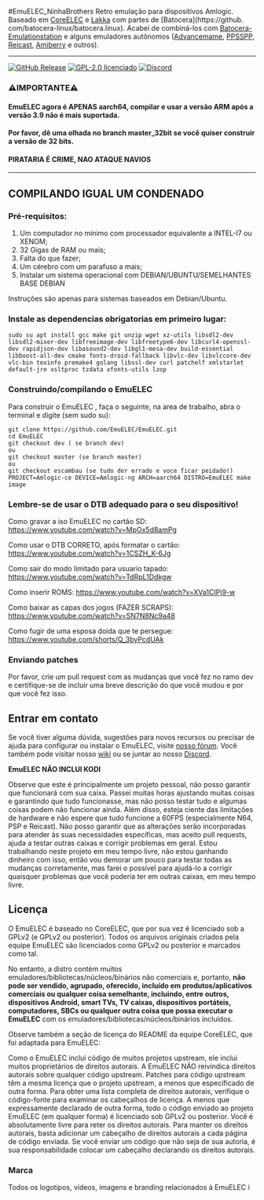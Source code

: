 #EmuELEC_NinhaBrothers
Retro emulação para dispositivos Amlogic.
Baseado em [CoreELEC](https://github.com/CoreELEC/CoreELEC) e [Lakka](https://github.com/libretro/Lakka-LibreELEC) com partes de [Batocera](https://github. com/batocera-linux/batocera.linux). Acabei de combiná-los com [Batocera-Emulationstation](https://github.com/batocera-linux/batocera-emulationstation) e alguns emuladores autônomos ([Advancemame](https://github.com/amadvance/advancemame), [ PPSSPP](https://github.com/hrydgard/ppsspp), [Reicast](https://github.com/reicast/reicast-emulator), [Amiberry](https://github.com/midwan/amiberry ) e outros).

---
[![GitHub Release](https://img.shields.io/github/release/EmuELEC/EmuELEC.svg)](https://github.com/EmuELEC/EmuELEC/releases/latest)
[![GPL-2.0 licenciado](https://shields.io/badge/license-GPL2-blue)](https://github.com/EmuELEC/EmuELEC/blob/master/licenses/GPL2.txt)
[![Discord](https://img.shields.io/badge/chat-on%20discord-7289da.svg?logo=discord)](https://discord.gg/cbgtJTu)

### ⚠️**IMPORTANTE**⚠️
#### EmuELEC agora é APENAS aarch64, compilar e usar a versão ARM após a versão 3.9 não é mais suportada. 
#### Por favor, dê uma olhada no branch master_32bit se você quiser construir a versão de 32 bits.
#### PIRATARIA É CRIME, NAO ATAQUE NAVIOS
---
## COMPILANDO IGUAL UM CONDENADO

### Pré-requisitos:

1) Um computador no mínimo com processador equivalente a INTEL-I7 ou XENOM;
2) 32 Gigas de RAM ou mais;
3) Falta do que fazer;
4) Um cérebro com um parafuso a mais;
5) Instalar um sistema operacional com DEBIAN/UBUNTU/SEMELHANTES BASE DEBIAN

Instruções são apenas para sistemas baseados em Debian/Ubuntu.

### Instale as dependencias obrigatorias em primeiro lugar:

```
sudo su apt install gcc make git unzip wget xz-utils libsdl2-dev libsdl2-mixer-dev libfreeimage-dev libfreetype6-dev libcurl4-openssl-dev rapidjson-dev libasound2-dev libgl1-mesa-dev build-essential libboost-all-dev cmake fonts-droid-fallback libvlc-dev libvlccore-dev vlc-bin texinfo premake4 golang libssl-dev curl patchelf xmlstarlet default-jre xsltproc tzdata xfonts-utils lzop
```

### Construindo/compilando o EmuELEC
Para construir o EmuELEC , faça o seguinte, na area de trabalho, abra o terminal e digite (sem sudo su):

```
git clone https://github.com/EmuELEC/EmuELEC.git
cd EmuELEC
git checkout dev ( se branch dev)
ou
git checkout master (se branch master)
ou
git checkout escambau (se tudo der errado e voce ficar peidado!)
PROJECT=Amlogic-ce DEVICE=Amlogic-ng ARCH=aarch64 DISTRO=EmuELEC make image
```

### Lembre-se de usar o DTB adequado para o seu dispositivo!


Como gravar a iso EmuELEC no cartão SD: https://www.youtube.com/watch?v=MpOx5d8amPg

Como usar o DTB CORRETO, após formatar o cartão: https://www.youtube.com/watch?v=1CSZH_K-6Jg

Como sair do modo limitado para usuario tapado: https://www.youtube.com/watch?v=TdRpL1Ddkgw

Como inserir ROMS: https://www.youtube.com/watch?v=XVa1CIPj9-w

Como baixar as capas dos jogos (FAZER SCRAPS): https://www.youtube.com/watch?v=SN7N8Nc9a48

Como fugir de uma esposa doida que te persegue: https://www.youtube.com/shorts/Q_3byPcdUAk


### Enviando patches
Por favor, crie um pull request com as mudanças que você fez no ramo dev e certifique-se de incluir uma breve descrição do que você mudou e por que você fez isso.

## Entrar em contato
Se você tiver alguma dúvida, sugestões para novos recursos ou precisar de ajuda para configurar ou instalar o EmuELEC, visite [nosso fórum](https://emuelec.discourse.group/). Você também pode visitar nosso [wiki](https://github.com/EmuELEC/EmuELEC/wiki) ou se juntar ao nosso [Discord](https://discord.gg/cbgtJTu).

**EmuELEC NÃO INCLUI KODI**

Observe que este é principalmente um projeto pessoal, não posso garantir que funcionará com sua caixa. Passei muitas horas ajustando muitas coisas e garantindo que tudo funcionasse, mas não posso testar tudo e algumas coisas podem não funcionar ainda. Além disso, esteja ciente das limitações de hardware e não espere que tudo funcione a 60FPS (especialmente N64, PSP e Reicast). Não posso garantir que as alterações serão incorporadas para atender às suas necessidades específicas, mas aceito pull requests, ajuda a testar outras caixas e corrigir problemas em geral.
Estou trabalhando neste projeto em meu tempo livre, não estou ganhando dinheiro com isso, então vou demorar um pouco para testar todas as mudanças corretamente, mas farei o possível para ajudá-lo a corrigir quaisquer problemas que você poderia ter em outras caixas, em meu tempo livre.

## Licença

O EmuELEC é baseado no CoreELEC, que por sua vez é licenciado sob a GPLv2 (e GPLv2 ou posterior). Todos os arquivos originais criados pela equipe EmuELEC são licenciados como GPLv2 ou posterior e marcados como tal.

No entanto, a distro contém muitos emuladores/bibliotecas/núcleos/binários não comerciais e, portanto, **não pode ser vendido, agrupado, oferecido, incluído em produtos/aplicativos comerciais ou qualquer coisa semelhante, incluindo, entre outros, dispositivos Android, smart TVs, TV caixas, dispositivos portáteis, computadores, SBCs ou qualquer outra coisa que possa executar o EmuELEC** com os emuladores/bibliotecas/núcleos/binários incluídos.

Observe também a seção de licença do README da equipe CoreELEC, que foi adaptada para EmuELEC:

Como o EmuELEC inclui código de muitos projetos upstream, ele inclui muitos proprietários de direitos autorais. A EmuELEC NÃO reivindica direitos autorais sobre qualquer código upstream. Patches para código upstream têm a mesma licença que o projeto upstream, a menos que especificado de outra forma. Para obter uma lista completa de direitos autorais, verifique o código-fonte para examinar os cabeçalhos de licença. A menos que expressamente declarado de outra forma, todo o código enviado ao projeto EmuELEC (em qualquer forma) é licenciado sob GPLv2 ou posterior. Você é absolutamente livre para reter os direitos autorais. Para manter os direitos autorais, basta adicionar um cabeçalho de direitos autorais a cada página de código enviada. Se você enviar um código que não seja de sua autoria, é sua responsabilidade colocar um cabeçalho declarando os direitos autorais.

### Marca

Todos os logotipos, vídeos, imagens e branding relacionados à EmuELEC i
